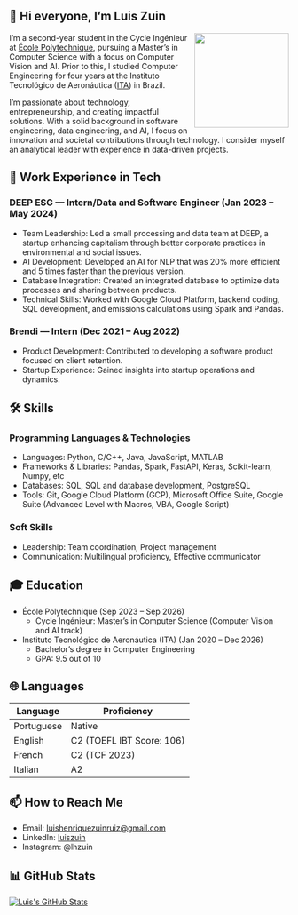## 👋 Hi everyone, I’m Luis Zuin

<img align='right' src="https://media.giphy.com/media/M9gbBd9nbDrOTu1Mqx/giphy.gif" width="170">

I’m a second-year student in the Cycle Ingénieur at [École Polytechnique](https://www.polytechnique.edu/), pursuing a Master’s in Computer Science with a focus on Computer Vision and AI. Prior to this, I studied Computer Engineering for four years at the Instituto Tecnológico de Aeronáutica ([ITA](https://www.ita.br/)) in Brazil.

I’m passionate about technology, entrepreneurship, and creating impactful solutions. With a solid background in software engineering, data engineering, and AI, I focus on innovation and societal contributions through technology. I consider myself an analytical leader with experience in data-driven projects.

## 💼 Work Experience in Tech

### DEEP ESG — Intern/Data and Software Engineer (Jan 2023 – May 2024)

- Team Leadership: Led a small processing and data team at DEEP, a startup enhancing capitalism through better corporate practices in environmental and social issues.
- AI Development: Developed an AI for NLP that was 20% more efficient and 5 times faster than the previous version.
- Database Integration: Created an integrated database to optimize data processes and sharing between products.
- Technical Skills: Worked with Google Cloud Platform, backend coding, SQL development, and emissions calculations using Spark and Pandas.

### Brendi — Intern (Dec 2021 – Aug 2022)

- Product Development: Contributed to developing a software product focused on client retention.
- Startup Experience: Gained insights into startup operations and dynamics.

## 🛠️ Skills

### Programming Languages & Technologies

- Languages: Python, C/C++, Java, JavaScript, MATLAB
- Frameworks & Libraries: Pandas, Spark, FastAPI, Keras, Scikit-learn, Numpy, etc
- Databases: SQL, SQL and database development, PostgreSQL
- Tools: Git, Google Cloud Platform (GCP), Microsoft Office Suite, Google Suite (Advanced Level with Macros, VBA, Google Script)

### Soft Skills

- Leadership: Team coordination, Project management
- Communication: Multilingual proficiency, Effective communicator

## 🎓 Education

- École Polytechnique (Sep 2023 – Sep 2026)
  - Cycle Ingénieur: Master’s in Computer Science (Computer Vision and AI track)
- Instituto Tecnológico de Aeronáutica (ITA) (Jan 2020 – Dec 2026)
  - Bachelor’s degree in Computer Engineering
  - GPA: 9.5 out of 10

## 🌐 Languages

| Language   |	Proficiency               |
| ---------- |  ------------------------- |
| Portuguese |	Native                    |
| English    |	C2 (TOEFL IBT Score: 106) |
| French     |	C2 (TCF 2023)             |
| Italian    |	A2                        |


## 📫 How to Reach Me

- Email: luishenriquezuinruiz@gmail.com
- LinkedIn: [luiszuin](https://www.linkedin.com/in/luiszuin/)
- Instagram: @lhzuin

## 📊 GitHub Stats

<a href="https://github.com/anuraghazra/github-readme-stats">
  <img align="center" src="https://github-readme-stats.vercel.app/api?username=lhzuin&show_icons=true&line_height=27&count_private=true&theme=radical" alt="Luis's GitHub Stats" />
</a>



<!--
**lhzuin/lhzuin** is a ✨ _special_ ✨ repository because its `README.md` (this file) appears on your GitHub profile.

Here are some ideas to get you started:

- 🔭 I’m currently working on ...
- 🌱 I’m currently learning ...
- 👯 I’m looking to collaborate on ...
- 🤔 I’m looking for help with ...
- 💬 Ask me about ...
- 📫 How to reach me: ...
- 😄 Pronouns: ...
- ⚡ Fun fact: ...
-->
